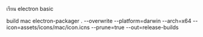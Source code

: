 เรียน electron basic

build mac
electron-packager . --overwrite --platform=darwin --arch=x64 --icon=assets/icons/mac/icon.icns --prune=true --out=release-builds